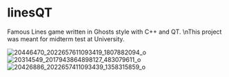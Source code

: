 # linesQT
Famous Lines game written in Ghosts style with C++ and QT.
\nThis project was meant for midterm test at University.

![20446470_2022657611093419_1807882094_o](https://user-images.githubusercontent.com/12858436/215260364-b2e5262c-8755-403b-81c6-1d25feeac146.png)
![20314549_2017943864898127_483079611_o](https://user-images.githubusercontent.com/12858436/215260370-9db1d5d4-7e29-481c-a7e0-2d083a776043.png)
![20426886_2022657411093439_1358315859_o](https://user-images.githubusercontent.com/12858436/215260365-2567f118-abfa-48a0-94cc-f56eaa10f20c.png)

